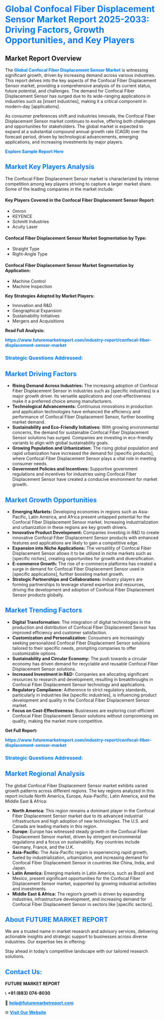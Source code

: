 <h1 style="color: #007BFF;">Global Confocal Fiber Displacement Sensor Market Report 2025-2033: Driving Factors, Growth Opportunities, and Key Players</h1>

<section id="overview">
<h2>Market Report Overview</h2>
<p>The <a href="https://www.futuremarketreport.com/industry-report/confocal-fiber-displacement-sensor-market" style="color: #007BFF; text-decoration: none;"><strong>Global Confocal Fiber Displacement Sensor Market</strong></a> is witnessing significant growth, driven by increasing demand across various industries. This report delves into the key aspects of the Confocal Fiber Displacement Sensor market, providing a comprehensive analysis of its current status, future potential, and challenges. The demand for Confocal Fiber Displacement Sensor has surged due to its wide-ranging applications in industries such as [insert industries], making it a critical component in modern-day [applications].</p>
<p>As consumer preferences shift and industries innovate, the Confocal Fiber Displacement Sensor market continues to evolve, offering both challenges and opportunities for stakeholders. The global market is expected to expand at a substantial compound annual growth rate (CAGR) over the forecast period, driven by technological advancements, emerging applications, and increasing investments by major players.</p>
</section>

<section id="overview">
<p><a href="https://www.futuremarketreport.com/request-sample/reportId=81365" style="color: #007BFF; text-decoration: none;"><strong>Explore Sample Report Here</strong></a></p>
</section>

<section id="key-players">
<h2 style="color: #007BFF;">Market Key Players Analysis</h2>
<p>The Confocal Fiber Displacement Sensor market is characterized by intense competition among key players striving to capture a larger market share. Some of the leading companies in the market include:</p>
<h4>Key Players Covered in the Confocal Fiber Displacement Sensor Report:</h4>
<ul><li>Omron</li><li>KEYENCE</li><li>Schmitt Industries</li><li>Acuity Laser</li></ul>
<h4>Confocal Fiber Displacement Sensor Market Segmentation by Type:</h4>
<ul><li>Straight Type</li><li>Right-Angle Type</li></ul>

<h4>Confocal Fiber Displacement Sensor Market Segmentation by Application:</h4>
<ul><li>Machine Control</li><li>Machine Inspection</li></ul>
<p><strong>Key Strategies Adopted by Market Players:</strong></p>
<ul>
<li>Innovation and R&D</li>
<li>Geographical Expansion</li>
<li>Sustainability Initiatives</li>
<li>Mergers and Acquisitions</li>
</ul>
</section>

<section>
<p><strong>Read Full Analysis: </strong></p><a href="https://www.futuremarketreport.com/industry-report/confocal-fiber-displacement-sensor-market" style="color: #007BFF; text-decoration: none;"><strong>https://www.futuremarketreport.com/industry-report/confocal-fiber-displacement-sensor-market</strong></a>
<h3 style="color: #007BFF;">Strategic Questions Addressed:</h3>
</section>

<section id="driving-factors">
<h2 style="color: #007BFF;">Market Driving Factors</h2>
<ul>
<li><strong>Rising Demand Across Industries:</strong> The increasing adoption of Confocal Fiber Displacement Sensor in industries such as [specific industries] is a major growth driver. Its versatile applications and cost-effectiveness make it a preferred choice among manufacturers.</li>
<li><strong>Technological Advancements:</strong> Continuous innovations in production and application technologies have enhanced the efficiency and performance of Confocal Fiber Displacement Sensor, further boosting market demand.</li>
<li><strong>Sustainability and Eco-Friendly Initiatives:</strong> With growing environmental concerns, the demand for sustainable Confocal Fiber Displacement Sensor solutions has surged. Companies are investing in eco-friendly variants to align with global sustainability goals.</li>
<li><strong>Growing Population and Urbanization:</strong> The rising global population and rapid urbanization have increased the demand for [specific products], where Confocal Fiber Displacement Sensor plays a vital role in meeting consumer needs.</li>
<li><strong>Government Policies and Incentives:</strong> Supportive government regulations and incentives for industries using Confocal Fiber Displacement Sensor have created a conducive environment for market growth.</li>
</ul>
</section>

<section id="growth-opportunities">
<h2 style="color: #007BFF;">Market Growth Opportunities</h2>
<ul>
<li><strong>Emerging Markets:</strong> Developing economies in regions such as Asia-Pacific, Latin America, and Africa present untapped potential for the Confocal Fiber Displacement Sensor market. Increasing industrialization and urbanization in these regions are key growth drivers.</li>
<li><strong>Innovative Product Development:</strong> Companies investing in R&D to create innovative Confocal Fiber Displacement Sensor products with enhanced features and applications are likely to gain a competitive edge.</li>
<li><strong>Expansion into Niche Applications:</strong> The versatility of Confocal Fiber Displacement Sensor allows it to be utilized in niche markets such as [specific niches], creating opportunities for growth and diversification.</li>
<li><strong>E-commerce Growth:</strong> The rise of e-commerce platforms has created a surge in demand for Confocal Fiber Displacement Sensor used in [specific applications], further boosting market growth.</li>
<li><strong>Strategic Partnerships and Collaborations:</strong> Industry players are forming partnerships to leverage shared expertise and resources, driving the development and adoption of Confocal Fiber Displacement Sensor products globally.</li>
</ul>
</section>

<section id="trending-factors">
<h2 style="color: #007BFF;">Market Trending Factors</h2>
<ul>
<li><strong>Digital Transformation:</strong> The integration of digital technologies in the production and distribution of Confocal Fiber Displacement Sensor has improved efficiency and customer satisfaction.</li>
<li><strong>Customization and Personalization:</strong> Consumers are increasingly seeking personalized Confocal Fiber Displacement Sensor solutions tailored to their specific needs, prompting companies to offer customizable options.</li>
<li><strong>Sustainability and Circular Economy:</strong> The push towards a circular economy has driven demand for recyclable and reusable Confocal Fiber Displacement Sensor solutions.</li>
<li><strong>Increased Investment in R&D:</strong> Companies are allocating significant resources to research and development, resulting in breakthroughs in Confocal Fiber Displacement Sensor technology and applications.</li>
<li><strong>Regulatory Compliance:</strong> Adherence to strict regulatory standards, particularly in industries like [specific industries], is influencing product development and quality in the Confocal Fiber Displacement Sensor market.</li>
<li><strong>Focus on Cost-Effectiveness:</strong> Businesses are exploring cost-efficient Confocal Fiber Displacement Sensor solutions without compromising on quality, making the market more competitive.</li>
</ul>
</section>

<section>
<p><strong>Get Full Report: </strong></p><a href="https://www.futuremarketreport.com/industry-report/confocal-fiber-displacement-sensor-market" style="color: #007BFF; text-decoration: none;"><strong>https://www.futuremarketreport.com/industry-report/confocal-fiber-displacement-sensor-market</strong></a>
<h3 style="color: #007BFF;">Strategic Questions Addressed:</h3>
</section>


<section id="regional-analysis">
<h2 style="color: #007BFF;">Market Regional Analysis</h2>
<p>The global Confocal Fiber Displacement Sensor market exhibits varied growth patterns across different regions. The key regions analyzed in this report include North America, Europe, Asia-Pacific, Latin America, and the Middle East & Africa:</p>
<ul>
<li><strong>North America:</strong> This region remains a dominant player in the Confocal Fiber Displacement Sensor market due to its advanced industrial infrastructure and high adoption of new technologies. The U.S. and Canada are leading markets in this region.</li>
<li><strong>Europe:</strong> Europe has witnessed steady growth in the Confocal Fiber Displacement Sensor market, driven by stringent environmental regulations and a focus on sustainability. Key countries include Germany, France, and the U.K.</li>
<li><strong>Asia-Pacific:</strong> The Asia-Pacific region is experiencing rapid growth, fueled by industrialization, urbanization, and increasing demand for Confocal Fiber Displacement Sensor in countries like China, India, and Japan.</li>
<li><strong>Latin America:</strong> Emerging markets in Latin America, such as Brazil and Mexico, present significant opportunities for the Confocal Fiber Displacement Sensor market, supported by growing industrial activities and investments.</li>
<li><strong>Middle East & Africa:</strong> The region’s growth is driven by expanding industries, infrastructure development, and increasing demand for Confocal Fiber Displacement Sensor in sectors like [specific sectors].</li>
</ul>
</section>

<footer>
<h2 style="color: #007BFF;">About FUTURE MARKET REPORT</h2>
<p>We are a trusted name in market research and advisory services, delivering actionable insights and strategic support to businesses across diverse industries. Our expertise lies in offering:</p>

<p>Stay ahead in today’s competitive landscape with our tailored research solutions.</p>

<h2 style="color: #007BFF;">Contact Us:</h2>
<p><strong>FUTURE MARKET REPORT</strong></p>
<p>📞 <strong>+91 (883) 074-8030</strong></p>
<p>📧 <strong><a href="mailto:help@futuremarketreport.com" style="color: #007BFF;">help@futuremarketreport.com</a></strong></p>
<p>🌐 <strong><a href="https://www.futuremarketreport.com/" style="color: #007BFF;">Visit Our Website</a></strong></p>
</footer>
